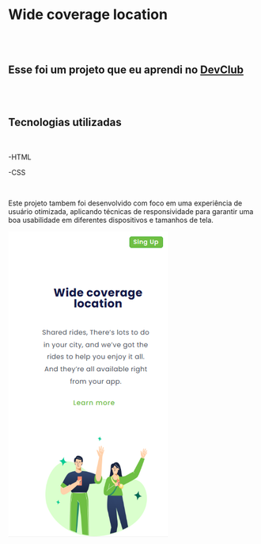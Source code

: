 <h1>Wide coverage location</h1>
<br>
<br>
<h2>Esse foi um projeto que eu aprendi no <a href="http://rodolfomori.com.br/devclub">DevClub</a></h2>
<br>
<br>

<h2>Tecnologias utilizadas</h2>
<br>
  <p>-HTML</p>
  <p>-CSS</p>


  <imgs src="https://github.com/junio96/Wide-coverage-location/blob/main/wide-coverage-desktop.png.png?raw=true">
  <br>
 <p>Este projeto tambem foi desenvolvido com foco em uma experiência de usuário otimizada, aplicando técnicas de responsividade para 
     garantir uma boa usabilidade em diferentes dispositivos e tamanhos de tela.</p>

  <img src="https://github.com/junio96/Wide-coverage-location/blob/main/wide-coverage-mobile.png.png?raw=true">
